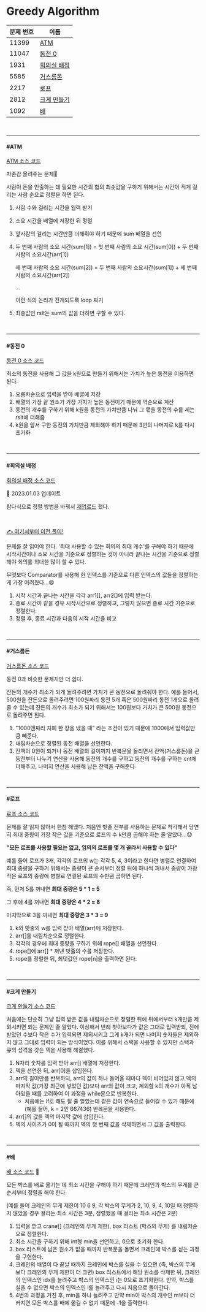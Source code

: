 # Greedy Algorithm

| 문제 번호 | 이름                |
| ----- | ----------------- |
| 11399 | [ATM](#ATM)       |
| 11047 | [동전 0](#동전-0)     |
| 1931  | [회의실 배정](#회의실-배정) |
| 5585  | [거스름돈](#거스름돈)     |
| 2217  | [로프](#로프)         |
| 2812  | [크게 만들기](#크게-만들기) |
| 1092  | [배](#배)           |

<br>

<hr>

#### #ATM

[ATM 소스 코드](https://github.com/hjyeon-n/Algorithm_study/blob/master/BOJ/2020.07/Solution_11399.java  )

자존감 올려주는 문제💪

사람이 돈을 인출하는 데 필요한 시간의 합의 최솟값을 구하기 위해서는 시간이 적게 걸리는 사람 순으로 정렬을 하면 된다.

1. 사람 수와 걸리는 시간을 입력 받기

2. 소요 시간을 배열에 저장한 뒤 정렬

3. 앞사람의 걸리는 시간만큼 더해줘야 하기 때문에 sum 배열을 선언

4. 두 번째 사람의 소요 시간(sum[1]) = 첫 번째 사람의 소요 시간(sum[0]) + 두 번째 사람의 소요시간(arr[1])<br>
   
   세 번째 사람의 소요 시간(sum[2]) = 두 번째 사람의 소요시간(sum[1]) + 세 번째 사람의 소요시간(arr[2]) <br>
   
   ... <br>
   
   이런 식의 논리가 전개되도록 loop 짜기

5. 최종값인 rslt는 sum의 값을 더하면 구할 수 있다.

<br>

<hr>

#### #동전 0

[동전 0 소스 코드](https://github.com/hjyeon-n/Algorithm_study/blob/master/BOJ/2020.07/Solution_11047.java )

최소의 동전을 사용해 그 값을 k원으로 만들기 위해서는 가치가 높은 동전을 이용하면 된다.

1. 오름차순으로 입력을 받아 배열에 저장
2. 배열의 가장 끝 원소가 가장 가치가 높은 동전이기 때문에 역순으로 계산
3. 동전의 개수를 구하기 위해 k원을 동전의 가치만큼 나눠 그 몫을 동전의 수를 세는 rslt에 더해줌
4. k원을 앞서 구한 동전의 가치만큼 제외해야 하기 때문에 3번의 나머지로 k를 다시 초기화

<br>

<hr>

#### #회의실 배정

[회의실 배정 소스 코드](https://github.com/hjyeon-n/Algorithm_study/blob/master/BOJ/2020.07/Solution_1931.java   )

📌 2023.01.03 업데이트

람다식으로 정렬 방법을 바꿔서 [재업로드](https://github.com/hjyeon-n/Algorithm_study/tree/master/BOJ/2023.01/Solution_1931) 했다.  

<br>

<u>✍ 여기서부터 이전 풀이!</u>

문제를 잘 읽어야 한다. '최대 사용할 수 있는 회의의 최대 개수'를 구해야 하기 때문에 시작시간이나 소요 시간을 기준으로 정렬하는 것이 아니라 끝나는 시간을 기준으로 정렬해야 회의를 최대한 많이 할 수 있다.

무엇보다 Comparator를 사용해 한 인덱스를 기준으로 다른 인덱스의 값들을 정렬하는 게 가장 어려웠다...😫

1. 시작 시간과 끝나는 시간을 각각 arr1[], arr2[]에 입력 받는다.
2. 종료 시간이 같을 경우 시작시간으로 정렬하고, 그렇지 않으면 종료 시간 기준으로 정렬한다.
3. 정렬 후, 종료 시간과 다음의 시작 시간을 비교

<br>

<hr>

#### #거스름돈

[거스름돈 소스 코드](https://github.com/hjyeon-n/Algorithm_study/blob/master/BOJ/2020.07/Solution_5585.java)

동전 0과 비슷한 문제지만 더 쉽다.

잔돈의 개수가 최소가 되게 돌려주려면 가치가 큰 동전으로 돌려줘야 한다. 예를 들어서, 500원을 잔돈으로 돌려주려면 100원짜리 동전 5개 혹은 500원짜리 동전 1개으로 돌려줄 수 있는데 잔돈의 개수가 최소가 되기 위해서는 100원보다 가치가 큰 500원 동전으로 돌려주면 된다.

1. "1000엔짜리 지폐 한 장을 냈을 때" 라는 조건이 있기 때문에 1000에서 입력값만큼 빼준다.
2. 내림차순으로 정렬된 동전 배열을 선언한다.
3. 잔액이 0원이 되거나 동전 배열의 길이까지 반복문을 돌리면서 잔액(거스름돈)을 큰 동전부터 나누기 연산을 사용해 동전의 개수를 구하고 동전의 개수를 구하는 cnt에 더해주고, 나머지 연산을 사용해 남은 잔액을 구해준다.

<br>

<hr>

#### #로프

[로프 소스 코드](https://github.com/hjyeon-n/Algorithm_study/blob/master/BOJ/2020.07/Solution_2217.java)

문제를 잘 읽지 않아서 한참 헤맸다.  처음엔 밧줄 전부를 사용하는 문제로 착각해서 당연히 최대 중량이 가장 작은 값을 기준으로 로프의 수 k만큼 곱해야 하는 줄 알았다...😓

**"모든 로프를 사용할 필요는 없고, 임의의 로프를 몇 개 골라서 사용할 수 있다"** 

예를 들어 로프가 3개, 각각의 로프의 w는 각각 5, 4, 3이라고 한다면 병렬로 연결하여 최대 중량을 구하기 위해서는 중량이 큰 순서부터 정렬 뒤에 하나씩 꺼내서 중량이 가장 작은 로프의 중량에 병렬로 연결된 로프의 수만큼 곱하면 된다.

즉, 먼저 5를 꺼내면 **최대 중량은 5 * 1 = 5**

그 후에 4를 꺼내면 **최대 중량은 4 * 2 = 8**

마지막으로 3을 꺼내면 **최대 중량은 3 * 3 = 9**

1. k와 밧줄의 w를 입력 받아 배열(arr)에 저장한다.
2. arr[]를 내림차순으로 정렬한다.
3. 각각의 경우에 최대 중량을 구하기 위해 rope[] 배열을 선언한다.
4. rope[]에 arr[] * 꺼낸 밧줄의 수를 저장한다.
5. rope를 정렬한 뒤, 최댓값인 rope[n]을 출력하면 된다.

<br>

<hr>

#### #크게 만들기

[크게 만들기 소스 코드](https://github.com/hjyeon-n/Algorithm_study/blob/master/BOJ/2020.07/Solution_2812.java)

처음에는 단순히 그냥 입력 받은 값을 내림차순으로 정렬한 뒤에 뒤에서부터 k개만큼 제외시키면 되는 문제인 줄 알았다. 이상해서 반례 찾아보다가 값은 그대로 입력받되, 전에 받았던 수보다 작은 수가 입력되면 제외시키고 그게 k개가 되면 나머지 숫자들은 제외하지 않고 그대로 입력이 되는 방식이었다. 이를 위해서 스택을 사용할 수 있지만 스택과 큐의 성격을 갖는 덱을 사용해 해결했다.

1. N자리 숫자를 입력 받아 arr[] 배열에 저장한다.
2. 덱을 선언한 뒤, arr[0]을 삽입한다.
3. arr의 길이만큼 반복하되, arr의 값이 하나 들어올 때마다 덱이 비어있지 않고 덱의 마지막 값(가장 최근에 넣었던 값)보다 arr의 값이 크고, 제외할 k의 개수가 아직 남아있을 때를 고려하여 이 과정을 while문으로 반복한다. 
   + 처음에는 if로 해도 될 줄 알았는데 같은 값이 연속으로 들어갈 수 있기 때문에 (예를 들어, k = 2인 667436) 반복문을 사용한다.
4. arr[]의 값을 덱의 마지막 값에 삽입한다.
5. 덱의 사이즈가 0이 될 때까지 덱의 첫 번째 값을 삭제하면서 그 값을 출력한다.

<br>

<hr>

#### #배

[배 소스 코드](https://github.com/hjyeon-n/Algorithm_study/blob/master/BOJ/2020.07/Solution_1092.java) 🚢

모든 박스를 배로 옮기는 데 최소 시간을 구해야 하기 때문에 크레인과 박스의 무게를 큰 순서부터 정렬을 해야 한다.

(예를 들어 크레인의 무게 제한이 10 6 9, 각 박스의 무게가 2, 10, 9, 4, 10일 때 정렬하지 않았을 경우 걸리는 최소 시간은 3분, 정렬했을 때 걸리는 최소 시간은 2분)

1. 입력을 받고 crane[] (크레인의 무게 제한), box 리스트 (박스의 무게) 를 내림차순으로 정렬한다.
2. 최소 시간을 구하기 위해 int형 min을 선언하고, 0으로 초기화 한다.
3. box 리스트에 남은 원소가 없을 때까지 반복문을 돌면서 크레인에 박스를 싣는 과정을 구현한다.
4. 크레인의 배열이 다 끝날 때까지 크레인에 박스를 실을 수 있으면 (즉, 박스의 무게보다 크레인의 무게 제한이 더 크면) box 리스트에서 해당 원소를 삭제한 뒤, 크레인의 인덱스인 idx를 늘려주고 박스의 인덱스인 i는 0으로 초기화한다. 만약, 박스를 실을 수 없으면 박스의 인덱스인 i를 늘려주고 다시 처음으로 돌아간다.
5. 4번의 과정을 거친 후, min을 하나 늘려주고 만약 min이 박스의 개수인 m보다 더 커지면 모든 박스를 배에 옮길 수 없기 때문에 -1을 출력한다.
